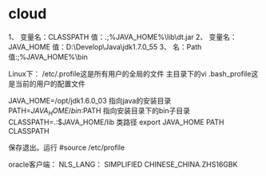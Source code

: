 # cloud

1、	变量名：CLASSPATH
	值：.;%JAVA_HOME%\lib\dt.jar
2、	变量名：JAVA_HOME
	值：D:\Develop\Java\jdk1.7.0_55
3、	名：Path
	值:;%JAVA_HOME%\bin

Linux下： /etc/.profile这是所有用户的全局的文件
主目录下的vi .bash_profile这是当前的用户的配置文件

JAVA_HOME=/opt/jdk1.6.0_03      指向java的安装目录
PATH=$JAVA_HOME/bin:$PATH       指向安装目录下的bin子目录
CLASSPATH=.:$JAVA_HOME/lib      类路径
export JAVA_HOME PATH CLASSPATH

保存退出。运行 #source /etc/profile

oracle客户端：
NLS_LANG： SIMPLIFIED CHINESE_CHINA.ZHS16GBK